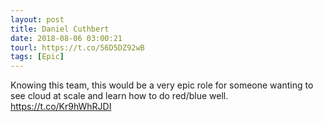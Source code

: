 ```yaml
---
layout: post
title: Daniel Cuthbert
date: 2018-08-06 03:00:21
tourl: https://t.co/56D5DZ92wB
tags: [Epic]
---
```

Knowing this team, this would be a very epic role for someone wanting to see cloud at scale and learn how to do red/blue well. https://t.co/Kr9hWhRJDI
